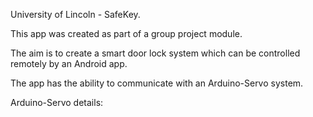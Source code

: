 University of Lincoln - SafeKey.

This app was created as part of a group project module.

The aim is to create a smart door lock system which can be controlled remotely by an Android app.

The app has the ability to communicate with an Arduino-Servo system.

Arduino-Servo details:
